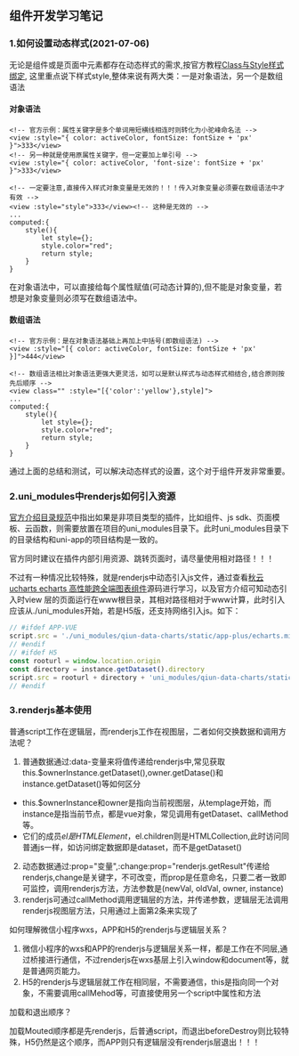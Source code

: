 ## 组件开发学习笔记

### 1.如何设置动态样式(2021-07-06)

无论是组件或是页面中元素都存在动态样式的需求,按官方教程[Class与Style样式绑定](https://uniapp.dcloud.io/vue-basics?id=class-%e4%b8%8e-style-%e7%bb%91%e5%ae%9a), 这里重点说下样式style,整体来说有两大类：一是对象语法，另一个是数组语法

#### 对象语法

```vue
<!-- 官方示例：属性关键字是多个单词用短横线相连时则转化为小驼峰命名法 -->
<view :style="{ color: activeColor, fontSize: fontSize + 'px' }">333</view>
<!-- 另一种就是使用原属性关键字，但一定要加上单引号 -->
<view :style="{ color: activeColor, 'font-size': fontSize + 'px' }">333</view>

<!-- 一定要注意,直接传入样式对象变量是无效的！！！传入对象变量必须要在数组语法中才有效 -->
<view :style="style">333</view><!-- 这种是无效的 -->
...
computed:{
	style(){
		let style={};
		style.color="red";
		return style;
	}
}
```
在对象语法中，可以直接给每个属性赋值(可动态计算的),但不能是对象变量，若想是对象变量则必须写在数组语法中。

#### 数组语法

```vue
<!-- 官方示例：是在对象语法基础上再加上中括号(即数组语法) -->
<view :style="[{ color: activeColor, fontSize: fontSize + 'px' }]">444</view>

<!-- 数组语法相比对象语法更强大更灵活，如可以是默认样式与动态样式相结合,结合原则按先后顺序 -->
<view class="" :style="[{'color':'yellow'},style]">
...
computed:{
	style(){
		let style={};
		style.color="red";
		return style;
	}
}
```

通过上面的总结和测试，可以解决动态样式的设置，这个对于组件开发非常重要。

### 2.uni_modules中renderjs如何引入资源

[官方介绍目录规范](https://uniapp.dcloud.io/uni_modules?id=%e7%9b%ae%e5%bd%95%e7%bb%93%e6%9e%84)中指出如果是非项目类型的插件，比如组件、js sdk、页面模板、云函数，则需要放置在项目的uni\_modules目录下。此时uni\_modules目录下的目录结构和uni-app的项目结构是一致的。

官方同时建议在插件内部引用资源、跳转页面时，请尽量使用相对路径！！！

不过有一种情况比较特殊，就是renderjs中动态引入js文件，通过查看[秋云 ucharts echarts 高性能跨全端图表组件](https://ext.dcloud.net.cn/plugin?id=271)源码进行学习，以及官方介绍可知动态引入时view 层的页面运行在www根目录，其相对路径相对于www计算，此时引入应该从./uni_modules开始，若是H5版，还支持网络引入js。如下：
```javascript
// #ifdef APP-VUE
script.src = './uni_modules/qiun-data-charts/static/app-plus/echarts.min.js'
// #endif
// #ifdef H5
const rooturl = window.location.origin 
const directory = instance.getDataset().directory
script.src = rooturl + directory + 'uni_modules/qiun-data-charts/static/h5/echarts.min.js'
// #endif
```

### 3.renderjs基本使用
    
普通script工作在逻辑层，而renderjs工作在视图层，二者如何交换数据和调用方法呢？

1. 普通数据通过:data-变量来将值传递给renderjs中,常见获取this.$ownerInstance.getDataset(),owner.getDatase()和instance.getDataset()等如何区分
- this.$ownerInstance和owner是指向当前视图层，从templage开始，而instance是指当前节点，都是vue对象，常见调用有getDataset、callMethod等。
- 它们的成员$el是HTMLElement，$el.children则是HTMLCollection,此时访问同普通js一样，如访问绑定数据即是dataset，而不是getDataset()
2. 动态数据通过:prop="变量",:change:prop="renderjs.getResult"传递给renderjs,change是关键字，不可改变，而prop是任意命名，只要二者一致即可监控，调用renderjs方法，方法参数是(newVal, oldVal, owner, instance)
3. renderjs可通过callMethod调用逻辑层的方法，并传递参数，逻辑层无法调用renderjs视图层方法，只用通过上面第2条来实现了
	
如何理解微信小程序wxs，APP和H5的renderjs与逻辑层关系？

1. 微信小程序的wxs和APP的renderjs与逻辑层关系一样，都是工作在不同层,通过桥接进行通信，不过renderjs在wxs基层上引入window和document等，就是普通网页能力。
2. H5的renderjs与逻辑层就工作在相同层，不需要通信，this是指向同一个对象，不需要调用callMehod等，可直接使用另一个script中属性和方法

加载和退出顺序？

加载Mouted顺序都是先renderjs，后普通script，而退出beforeDestroy则比较特殊，H5仍然是这个顺序，而APP则只有逻辑层没有renderjs层退出！！！
